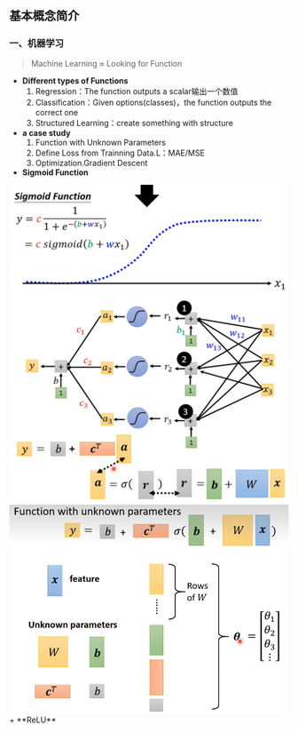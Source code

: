 ## 基本概念简介
### 一、机器学习
> Machine Learning ≈ Looking for Function  
+ **Different types of Functions**  
  1. Regression：The function outputs a scalar输出一个数值  
  2. Classification：Given options(classes)，the function outputs the correct one  
  3. Structured Learning：create something with structure  
+ **a case study**  
  1. Function with Unknown Parameters  
  2. Define Loss from Trainning Data.L：MAE/MSE  
  3. Optimization.Gradient Descent  
+ **Sigmoid Function**  
<img src="https://github.com/AmeliaaChan/Machine_Learning/blob/main/Note_22/Image/01/00.png?raw=true">  
<img src="https://github.com/AmeliaaChan/Machine_Learning/blob/main/Note_22/Image/01/01.png?raw=true">    
<img src="https://github.com/AmeliaaChan/Machine_Learning/blob/main/Note_22/Image/01/02.png?raw=true">    
+ **ReLU**  


